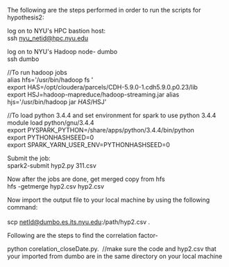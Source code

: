 The following are the steps performed in order to run the scripts for hypothesis2:

log on to NYU's HPC bastion host: <br >
ssh nyu_netid@hpc.nyu.edu 

log on to NYU's Hadoop node- dumbo <br >
ssh dumbo 

//To run hadoop jobs <br >
alias hfs='/usr/bin/hadoop fs ' <br >
export HAS=/opt/cloudera/parcels/CDH-5.9.0-1.cdh5.9.0.p0.23/lib <br >
export HSJ=hadoop-mapreduce/hadoop-streaming.jar alias hjs='/usr/bin/hadoop jar $HAS/$HSJ'<br >

//To load python 3.4.4 and set environment for spark to use python 3.4.4 <br >
module load python/gnu/3.4.4 <br >
export PYSPARK_PYTHON=/share/apps/python/3.4.4/bin/python  <br > 
export PYTHONHASHSEED=0  <br >
export SPARK_YARN_USER_ENV=PYTHONHASHSEED=0  <br >

Submit the job:  <br >
spark2-submit hyp2.py 311.csv

Now after the jobs are done, get merged copy from hfs <br >
hfs -getmerge hyp2.csv hyp2.csv 

Now import the output file to your local machine by using the following command: <br >  
scp netId@dumbo.es.its.nyu.edu:/path/hyp2.csv .

Following are the steps to find the correlation factor-

python corelation_closeDate.py.  //make sure the code and hyp2.csv that your imported from dumbo are in the same directory on your local machine
